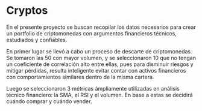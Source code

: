 # Cryptos

En el presente proyecto se buscan recopilar los datos necesarios para crear un portfolio de criptomonedas con argumentos financieros técnicos, estudiados y confiables. 

En primer lugar se llevó a cabo un proceso de descarte de criptomonedas. Se tomaron las 50 con mayor volumen, y se seleccionaron 10 que no tengan un coeficiente de correlación alto entre ellas, pues para disminuir riesgos y mitigar pérdidas, resulta inteligente evitar contar con activos financieros con comportamientos similares dentro de la misma cartera.

Luego se seleccionaron 3 métricas ámpliamente utilizadas en análisis técnico financiero: la SMA, el RSI y el volumen. En base a estas se decidirá cuándo comprar y cuándo vender.
